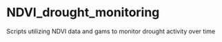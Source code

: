 # NDVI_drought_monitoring
Scripts utilizing NDVI data and gams to monitor drought activity over time
